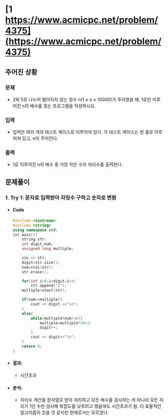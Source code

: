 # [1 https://www.acmicpc.net/problem/4375](https://www.acmicpc.net/problem/4375)

## 주어진 상황
### 문제  
* 2와 5로 나누어 떨어지지 않는 정수 n(1 ≤ n ≤ 10000)가 주어졌을 때, 1로만 이루어진 n의 배수를 찾는 프로그램을 작성하시오.

### 입력  
* 입력은 여러 개의 테스트 케이스로 이루어져 있다. 각 테스트 케이스는 한 줄로 이루어져 있고, n이 주어진다.

### 출력  
* 1로 이루어진 n의 배수 중 가장 작은 수의 자리수를 출력한다.

## 문제풀이
### 1. Try 1: 문자로 입력받아 자릿수 구하고 숫자로 변환
* #### Code
	```c++
	#include <iostream>  
	#include <string>  
	using namespace std;  
	int main(){  
		string str;  
		int digit,num;  
		unsigned long multiple;  

		cin >> str;  
		digit=str.size();  
		num=stoi(str);  
		str.erase();  

		for(int i=0;i<digit;i++)  
			str.append("1");  
		multiple=stoul(str);  

		if(num==multiple){  
			cout << digit <<"\n";  
		}  
		else{  
			while(multiple%num!=0){  
				multiple=multiple*10+1;  
				digit++;  
			}  
			cout << digit<<"\n";  
		}  
		return 0;  
	}
	```
* #### 결과:
	* 시간초과
* #### 분석:
	* 자리수 계산을 문자열로 받아 처리하고 모든 배수를 검사하는 게 아니라 모든 자리가 1인 수만 검사해 복잡도를 낮추려고 했음에도 시간초과가 됨. 더 효율적인 알고리즘이 있을 것 같지만 현재로서는 모르겠다.

